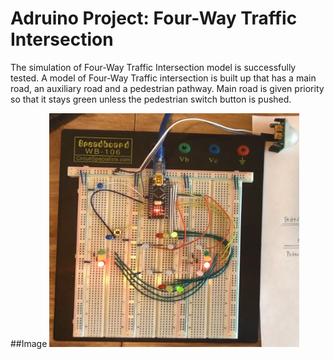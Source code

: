 # Adruino Project: Four-Way Traffic Intersection

  The simulation of Four-Way Traffic Intersection model is successfully tested.
A model of Four-Way Traffic intersection is built up that has a main road, an auxiliary road and a pedestrian pathway. Main road is given priority so that it stays green unless the pedestrian switch button is pushed.

##Image
<img src ="Image_of_AdruinoProject.jpg" width="400">

